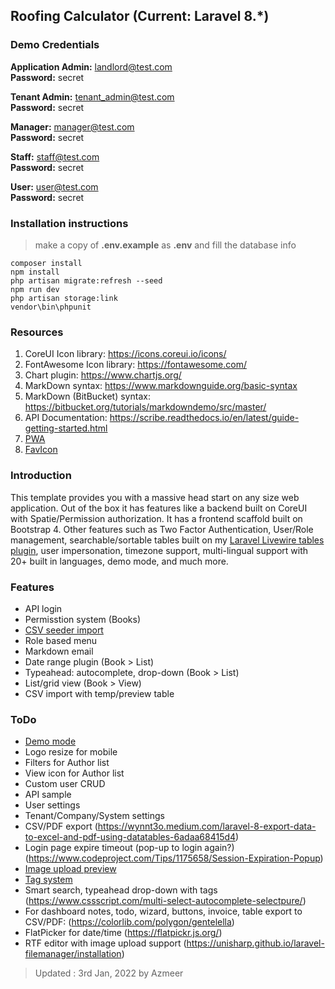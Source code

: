## Roofing Calculator (Current: Laravel 8.*) 

### Demo Credentials

**Application Admin:** landlord@test.com  
**Password:** secret

**Tenant Admin:** tenant_admin@test.com  
**Password:** secret

**Manager:** manager@test.com  
**Password:** secret

**Staff:** staff@test.com  
**Password:** secret

**User:** user@test.com  
**Password:** secret

### Installation instructions
> make a copy of **.env.example** as **.env** and fill the database info

    composer install
    npm install
    php artisan migrate:refresh --seed
    npm run dev
    php artisan storage:link
    vendor\bin\phpunit


### Resources

1. CoreUI Icon library: https://icons.coreui.io/icons/
2. FontAwesome Icon library: https://fontawesome.com/
3. Chart plugin: https://www.chartjs.org/
4. MarkDown syntax: https://www.markdownguide.org/basic-syntax
5. MarkDown (BitBucket) syntax: https://bitbucket.org/tutorials/markdowndemo/src/master/
6. API Documentation: https://scribe.readthedocs.io/en/latest/guide-getting-started.html
7. [PWA](https://github.com/silviolleite/laravel-pwa)
8. [FavIcon](https://favicon.io)

### Introduction

This template provides you with a massive head start on any size web application. Out of the box it has features like a backend built on CoreUI with Spatie/Permission authorization. It has a frontend scaffold built on Bootstrap 4. Other features such as Two Factor Authentication, User/Role management, searchable/sortable tables built on my [Laravel Livewire tables plugin](https://github.com/rappasoft/laravel-livewire-tables), user impersonation, timezone support, multi-lingual support with 20+ built in languages, demo mode, and much more.

### Features
- API login
- Permisstion system (Books)
- [CSV seeder import]()
- Role based menu
- Markdown email
- Date range plugin (Book > List)
- Typeahead: autocomplete, drop-down (Book > List)
- List/grid view (Book > View)
- CSV import with temp/preview table

### ToDo
- [Demo mode](https://github.com/spatie/laravel-demo-mode)
- Logo resize for mobile
- Filters for Author list
- View icon for Author list
- Custom user CRUD
- API sample
- User settings
- Tenant/Company/System settings
- CSV/PDF export (https://wynnt3o.medium.com/laravel-8-export-data-to-excel-and-pdf-using-datatables-6adaa68415d4)
- Login page expire timeout (pop-up to login again?)(https://www.codeproject.com/Tips/1175658/Session-Expiration-Popup)
- [Image upload preview](https://medium.com/@iamcodefoxx/how-to-upload-and-preview-an-image-with-javascript-749b92711b91)
- [Tag system](https://github.com/rtconner/laravel-tagging)
- Smart search, typeahead drop-down with tags (https://www.cssscript.com/multi-select-autocomplete-selectpure/)
- For dashboard notes, todo, wizard, buttons, invoice, table export to CSV/PDF: (https://colorlib.com/polygon/gentelella)
- FlatPicker for date/time (https://flatpickr.js.org/)
- RTF editor with image upload support (https://unisharp.github.io/laravel-filemanager/installation)

> Updated : 3rd Jan, 2022 by Azmeer

